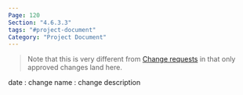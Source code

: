 ```yaml
---
Page: 120
Section: "4.6.3.3"
tags: "#project-document"
Category: "Project Document"
---
```


> Note that this is very different from [Change requests](Change%20requests.md) in that only approved changes land here.

date : change name : change description



